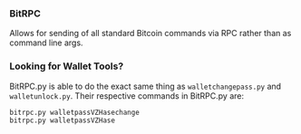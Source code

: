 ### BitRPC
Allows for sending of all standard Bitcoin commands via RPC rather than as command line args.

### Looking for Wallet Tools?
BitRPC.py is able to do the exact same thing as `walletchangepass.py` and `walletunlock.py`. Their respective commands in BitRPC.py are:

	bitrpc.py walletpassVZHasechange
	bitrpc.py walletpassVZHase